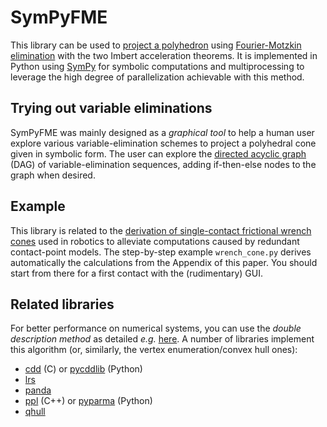 # SymPyFME

This library can be used to [project a
polyhedron](https://scaron.info/teaching/projecting-polytopes.html) using
[Fourier-Motzkin
elimination](https://en.wikipedia.org/wiki/Fourier–Motzkin_elimination) with
the two Imbert acceleration theorems. It is implemented in Python using
[SymPy](http://www.sympy.org/en/index.html) for symbolic computations and
multiprocessing to leverage the high degree of parallelization achievable with
this method.

## Trying out variable eliminations

SymPyFME was mainly designed as a *graphical tool* to help a human user explore
various variable-elimination schemes to project a polyhedral cone given in
symbolic form. The user can explore the [directed acyclic
graph](https://en.wikipedia.org/wiki/Directed_acyclic_graph) (DAG) of
variable-elimination sequences, adding if-then-else nodes to the graph when
desired. 

## Example

This library is related to the [derivation of single-contact frictional wrench
cones](https://scaron.info/research/icra-2015.html) used in robotics to
alleviate computations caused by redundant contact-point models. The
step-by-step example ``wrench_cone.py`` derives automatically the calculations
from the Appendix of this paper. You should start from there for a first
contact with the (rudimentary) GUI.

## Related libraries

For better performance on numerical systems, you can use the *double
description method* as detailed *e.g.*
[here](https://scaron.info/teaching/projecting-polytopes.html#double-description-method).
A number of libraries implement this algorithm (or, similarly, the vertex
enumeration/convex hull ones):

- [cdd](https://www.inf.ethz.ch/personal/fukudak/cdd_home/index.html) (C) or [pycddlib](https://github.com/mcmtroffaes/pycddlib) (Python)
- [lrs](http://cgm.cs.mcgill.ca/~avis/C/lrs.html)
- [panda](http://comopt.ifi.uni-heidelberg.de/software/PANDA/)
- [ppl](http://bugseng.com/products/ppl/) (C++) or [pyparma](https://github.com/haudren/pyparma) (Python)
- [qhull](http://qhull.org/)
